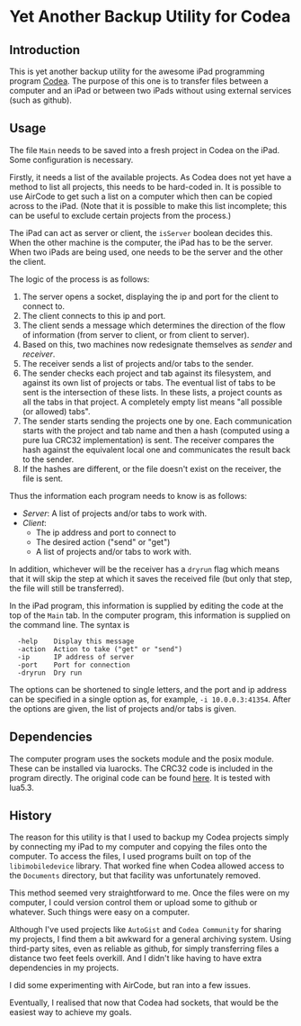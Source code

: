 # Yet Another Backup Utility for Codea #

## Introduction ##

This is yet another backup utility for the awesome iPad programming
program [Codea](http://codea.io).  The purpose of this one is to
transfer files between a computer and an iPad or between two iPads
without using external services (such as github).

## Usage ##

The file `Main` needs to be saved into a fresh project in Codea on the
iPad.  Some configuration is necessary.

Firstly, it needs a list of the available projects.  As Codea does not
yet have a method to list all projects, this needs to be hard-coded
in.  It is possible to use AirCode to get such a list on a computer
which then can be copied across to the iPad.  (Note that it is
possible to make this list incomplete; this can be useful to exclude
certain projects from the process.)

The iPad can act as server or client, the `isServer` boolean decides
this.  When the other machine is the computer, the iPad has to be the
server.  When two iPads are being used, one needs to be the server and
the other the client.

The logic of the process is as follows:

1. The server opens a socket, displaying the ip and port for the
client to connect to.
2. The client connects to this ip and port.
3. The client sends a message which determines the direction of the
flow of information (from server to client, or from client to server).
4. Based on this, two machines now redesignate themselves as _sender_
and _receiver_.
5. The receiver sends a list of projects and/or tabs to the sender.
6. The sender checks each project and tab against its filesystem, and
against its own list of projects or tabs.  The eventual list of tabs
to be sent is the intersection of these lists.  In these lists, a
project counts as all the tabs in that project.  A completely empty
list means "all possible (or allowed) tabs".
7. The sender starts sending the projects one by one.  Each
communication starts with the project and tab name and then a hash
(computed using a pure lua CRC32 implementation) is sent.  The
receiver compares the hash against the equivalent local one and
communicates the result back to the sender.
8. If the hashes are different, or the file doesn't exist on the
receiver, the file is sent.

Thus the information each program needs to know is as follows:

* *Server*: A list of projects and/or tabs to work with.
* *Client*: 
  * The ip address and port to connect to
  * The desired action ("send" or "get")
  * A list of projects and/or tabs to work with.

In addition, whichever will be the receiver has a `dryrun` flag which
means that it will skip the step at which it saves the received file
(but only that step, the file will still be transferred).

In the iPad program, this information is supplied by editing the code
at the top of the `Main` tab.  In the computer program, this
information is supplied on the command line.  The syntax is

~~~
  -help    Display this message
  -action  Action to take ("get" or "send")
  -ip      IP address of server
  -port    Port for connection
  -dryrun  Dry run
~~~
The options can be shortened to single letters, and the port and ip
address can be specified in a single option as, for example, `-i
10.0.0.3:41354`.  After the options are given, the list of projects
and/or tabs is given.

## Dependencies ##

The computer program uses the sockets module and the posix module.
These can be installed via luarocks.  The CRC32 code is included in
the program directly.  The original code can be found
[here](http://luamemcached.googlecode.com/svn/trunk/CRC32.lua).  It is
tested with lua5.3.

## History ##

The reason for this utility is that I used to backup my Codea projects
simply by connecting my iPad to my computer and copying the files onto
the computer.  To access the files, I used programs built on top of
the `libimobiledevice` library.  That worked fine when Codea allowed
access to the `Documents` directory, but that facility was
unfortunately removed.

This method seemed very straightforward to me.  Once the files were on
my computer, I could version control them or upload some to github or
whatever.  Such things were easy on a computer.

Although I've used projects like `AutoGist` and `Codea Community` for
sharing my projects, I find them a bit awkward for a general archiving
system.  Using third-party sites, even as reliable as github, for
simply transferring files a distance two feet feels overkill.  And I
didn't like having to have extra dependencies in my projects.

I did some experimenting with AirCode, but ran into a few issues.

Eventually, I realised that now that Codea had sockets, that would be
the easiest way to achieve my goals.
